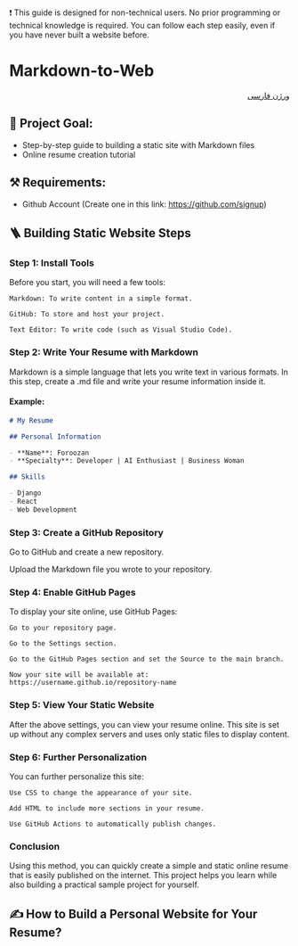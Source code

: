 ❗ This guide is designed for non-technical users.
No prior programming or technical knowledge is required.
You can follow each step easily, even if you have never built a website before.

# Markdown-to-Web

<div dir="rtl">

[ورژن فارسی](./README.fa.md)

</div>

<div dir="ltr">

## 🎯 Project Goal:

- Step-by-step guide to building a static site with Markdown files
- Online resume creation tutorial

## ⚒️ Requirements:

- Github Account (Create one in this link: https://github.com/signup)

## 🪜 Building Static Website Steps

### Step 1: Install Tools

Before you start, you will need a few tools:

    Markdown: To write content in a simple format.

    GitHub: To store and host your project.

    Text Editor: To write code (such as Visual Studio Code).

### Step 2: Write Your Resume with Markdown

Markdown is a simple language that lets you write text in various formats. In this step, create a .md file and write your resume information inside it.

#### Example:

```markdown
# My Resume

## Personal Information

- **Name**: Foroozan
- **Specialty**: Developer | AI Enthusiast | Business Woman

## Skills

- Django
- React
- Web Development
```

### Step 3: Create a GitHub Repository

Go to GitHub and create a new repository.

Upload the Markdown file you wrote to your repository.

### Step 4: Enable GitHub Pages

To display your site online, use GitHub Pages:

    Go to your repository page.

    Go to the Settings section.

    Go to the GitHub Pages section and set the Source to the main branch.

    Now your site will be available at: https://username.github.io/repository-name

### Step 5: View Your Static Website

After the above settings, you can view your resume online. This site is set up without any complex servers and uses only static files to display content.

### Step 6: Further Personalization

You can further personalize this site:

    Use CSS to change the appearance of your site.

    Add HTML to include more sections in your resume.

    Use GitHub Actions to automatically publish changes.

### Conclusion

Using this method, you can quickly create a simple and static online resume that is easily published on the internet. This project helps you learn while also building a practical sample project for yourself.

## ✍️ How to Build a Personal Website for Your Resume?

</div>
